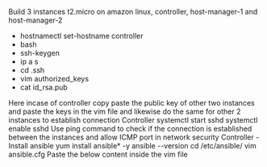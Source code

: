 Build 3 instances t2.micro on amazon linux, controller, host-manager-1 and host-manager-2
- hostnamectl set-hostname controller
- bash
- ssh-keygen
- ip a s
- cd .ssh
- vim authorized_keys
- cat id_rsa.pub

Here incase of controller copy paste the public key of other two instances and paste the keys in the vim file and likewise do the same for other 2 instances to establish connection
Controller
systemctl start sshd
systemctl enable sshd
Use ping command to check if the connection is established between the instances and allow ICMP port in network security
Controller - Install ansible
yum install ansible* -y
ansible --version
cd /etc/ansible/
vim ansible.cfg
Paste the below content inside the vim file
